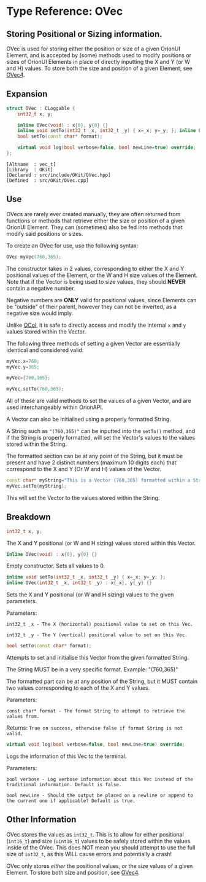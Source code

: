 # Type Reference: OVec
## Storing Positional or Sizing information.
OVec is used for storing either the position or size of a given OrionUI Element,
and is accepted by (some) methods used to modify positions or sizes of OrionUI Elements in place of directly inputting the X and Y (or W and H) values.
To store both the size and position of a given Element, see [OVec4](https://github.com/RosettaHS/OrionAPI/blob/main/docs/Type%20Reference/OVec4.md).

## Expansion
```cpp
struct OVec : CLoggable {
	int32_t x, y;

	inline OVec(void) : x{0}, y{0} {}
	inline void setTo(int32_t _x, int32_t _y) { x=_x; y=_y; }; inline OVec(int32_t _x, int32_t _y) : x{_x}, y{_y} {}
	bool setTo(const char* format);

	virtual void log(bool verbose=false, bool newLine=true) override;
};
```
```
[Altname  : vec_t]
[Library  : OKit]
[Declared : src/include/OKit/OVec.hpp]
[Defined  : src/OKit/OVec.cpp]
```

## Use
OVecs are rarely ever created manually, they are often returned from functions or methods that retrieve either the size or position of a given OrionUI Element.
They can (sometimes) also be fed into methods that modify said positions or sizes.

To create an OVec for use, use the following syntax:
```cpp
OVec myVec(760,365);
```
The constructor takes in 2 values, corresponding to either the X and Y positional values of the Element, or the W and H size values of the Element.
Note that if the Vector is being used to size values, they should **NEVER** contain a negative number.

Negative numbers are **ONLY** valid for positional values, since Elements can be "outside" of their parent, however they can not be inverted, as a negative size would imply.

Unlike [OCol](https://github.com/RosettaHS/OrionAPI/blob/main/docs/Type%20Reference/OCol.md), it is safe to directly access and modify
the internal `x` and `y` values stored within the Vector.

The following three methods of setting a given Vector are essentially identical and considered valid:
```cpp
myVec.x=760;
myVec.y=365;

myVec={760,365};

myVec.setTo(760,365);
```
All of these are valid methods to set the values of a given Vector, and are used interchangeably within OrionAPI. 

A Vector can also be initialised using a properly formatted String.

A String such as `"(760,365)"` can be inputted into the `setTo()` method, and if the String is properly formatted, will set the Vector's values to
the values stored within the String.

The formatted section can be at any point of the String, but it must be present and have 2 distinct numbers (maximum 10 digits each) that correspond to the X and Y (Or W and H) values of the Vector.
```cpp
const char* myString="This is a Vector (760,365) formatted within a String!";
myVec.setTo(myString);
```
This will set the Vector to the values stored within the String.

## Breakdown
```cpp
int32_t x, y;
```
The X and Y positional (or W and H sizing) values stored within this Vector.
```cpp
inline OVec(void) : x{0}, y{0} {}
```
Empty constructor. Sets all values to 0.
```cpp
inline void setTo(int32_t _x, int32_t _y) { x=_x; y=_y; };
inline OVec(int32_t _x, int32_t _y) : x{_x}, y{_y} {}
```
Sets the X and Y positional (or W and H sizing) values to the given parameters.

Parameters:

`int32_t _x - The X (horizontal) positional value to set on this Vec.`

`int32_t _y - The Y (vertical) positional value to set on this Vec.`
```cpp
bool setTo(const char* format);
```
Attempts to set and initialise this Vector from the given formatted String. 

The String MUST be in a very specific format. Example: "(760,365)"

The formatted part can be at any position of the String, but it MUST contain two values corresponding to each of the X and Y values.

Parameters:

`const char* format - The format String to attempt to retrieve the values from.`

Returns: `True on success, otherwise false if format String is not valid.`

```cpp
virtual void log(bool verbose=false, bool newLine=true) override;
```
Logs the information of this Vec to the terminal.

Parameters:

`bool verbose - Log verbose information about this Vec instead of the traditional information. Default is false.`

`bool newLine - Should the output be placed on a newline or append to the current one if applicable? Default is true.`

## Other Information
OVec stores the values as `int32_t`. This is to allow for either positional (`int16_t`) and size (`uint16_t`) values
to be safely stored within the values inside of the OVec. This does NOT mean you should attempt to use the full size of `int32_t`, as this WILL cause errors and potentially a crash!

OVec only stores *either* the positional values, *or* the size values of a given Element. To store both size and position, see [OVec4](https://github.com/RosettaHS/OrionAPI/blob/main/docs/Type%20Reference/OVec4.md).
